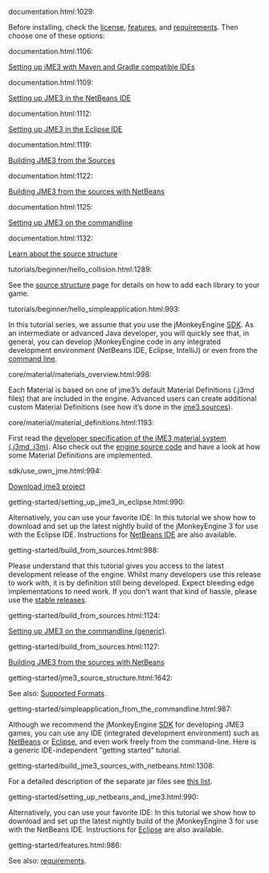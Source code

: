 documentation.html:1029:<p>Before installing, check the <a href="bsd_license.html" class="page">license</a>, <a href="getting-started/features.html" class="page">features</a>, and <a href="#jme3/requirements.adoc" class="page unresolved">requirements</a>. Then choose one of these options:</p>
documentation.html:1106:<p><a href="#jme3/maven.adoc" class="page unresolved">Setting up jME3 with Maven and Gradle compatible IDEs</a></p>
documentation.html:1109:<p><a href="#jme3/setting_up_netbeans_and_jme3.adoc" class="page unresolved">Setting up JME3 in the NetBeans IDE</a></p>
documentation.html:1112:<p><a href="#jme3/setting_up_jme3_in_eclipse.adoc" class="page unresolved">Setting up JME3 in the Eclipse IDE</a></p>
documentation.html:1119:<p><a href="#jme3/build_from_sources.adoc" class="page unresolved">Building JME3 from the Sources</a></p>
documentation.html:1122:<p><a href="#jme3/build_jme3_sources_with_netbeans.adoc" class="page unresolved">Building JME3 from the sources with NetBeans</a></p>
documentation.html:1125:<p><a href="#jme3/simpleapplication_from_the_commandline.adoc" class="page unresolved">Setting up JME3 on the commandline</a></p>
documentation.html:1132:<p><a href="#jme3/jme3_source_structure.adoc" class="page unresolved">Learn about the source structure</a></p>
tutorials/beginner/hello_collision.html:1289:<p>See the <a href="#ROOT:jme3/jme3_source_structure.adoc#physics" class="page unresolved">source structure</a> page for details on how to add each library to your game.</p>
tutorials/beginner/hello_simpleapplication.html:993:<p>In this tutorial series, we assume that you use the jMonkeyEngine <a href="../../sdk/sdk.html" class="page">SDK</a>. As an intermediate or advanced Java developer, you will quickly see that, in general, you can develop jMonkeyEngine code in any integrated development environment (NetBeans IDE, Eclipse, IntelliJ) or even from the <a href="#ROOT:jme3/simpleapplication_from_the_commandline.adoc" class="page unresolved">command line</a>.</p>
core/material/materials_overview.html:998:<p>Each Material is based on one of jme3&#8217;s default Material Definitions (.j3md files) that are included in the engine. Advanced users can create additional custom Material Definitions (see how it&#8217;s done in the <a href="#ROOT:jme3/build_from_sources.adoc" class="page unresolved">jme3 sources</a>).</p>
core/material/material_definitions.html:1193:<p>First read the <a href="material_specification.html" class="page">developer specification of the jME3 material system (.j3md,.j3m)</a>. Also check out the <a href="#ROOT:jme3/build_from_sources.adoc" class="page unresolved">engine source code</a> and have a look at how some Material Definitions are implemented.</p>
sdk/use_own_jme.html:994:<p><a href="#ROOT:jme3/build_jme3_sources_with_netbeans.adoc" class="page unresolved">Download jme3 project</a></p>
getting-started/setting_up_jme3_in_eclipse.html:990:<p>Alternatively, you can use your favorite IDE: In this tutorial we show how to download and set up the latest nightly build of the jMonkeyEngine 3 for use with the Eclipse IDE. Instructions for <a href="#jme3/setting_up_netbeans_and_jme3.adoc" class="page unresolved">NetBeans IDE</a> are also available.</p>
getting-started/build_from_sources.html:988:<p>Please understand that this tutorial gives you access to the latest development release of the engine. Whilst many developers use this release to work with, it is by definition still being developed. Expect bleeding edge implementations to need work. If you don’t want that kind of hassle, please use the <a href="#jme3/maven.adoc" class="page unresolved">stable releases</a>.</p>
getting-started/build_from_sources.html:1124:<p><a href="#jme3/simpleapplication_from_the_commandline.adoc" class="page unresolved">Setting up JME3 on the commandline (generic)</a>.</p>
getting-started/build_from_sources.html:1127:<p><a href="#jme3/build_jme3_sources_with_netbeans.adoc" class="page unresolved">Building JME3 from the sources with NetBeans</a></p>
getting-started/jme3_source_structure.html:1642:<p>See also: <a href="#jme3/features.adoc#supported-formats" class="page unresolved">Supported Formats</a>.</p>
getting-started/simpleapplication_from_the_commandline.html:987:<p>Although we recommend the jMonkeyEngine <a href="../sdk/sdk.html" class="page">SDK</a> for developing JME3 games, you can use any IDE (integrated development environment) such as <a href="#jme3/setting_up_netbeans_and_jme3.adoc" class="page unresolved">NetBeans</a> or <a href="#jme3/setting_up_jme3_in_eclipse.adoc" class="page unresolved">Eclipse</a>, and even work freely from the command-line. Here is a generic IDE-independent &#8220;getting started&#8221; tutorial.</p>
getting-started/build_jme3_sources_with_netbeans.html:1308:<p>For a detailed description of the separate jar files see <a href="#jme3/jme3_source_structure.adoc#structure_of_jmonkeyengine3_jars" class="page unresolved">this list</a>.</p>
getting-started/setting_up_netbeans_and_jme3.html:990:<p>Alternatively, you can use your favorite IDE: In this tutorial we show how to download and set up the latest nightly build of the jMonkeyEngine 3 for use with the NetBeans IDE. Instructions for <a href="#jme3/setting_up_jme3_in_eclipse.adoc" class="page unresolved">Eclipse</a> are also available.</p>
getting-started/features.html:986:<p>See also: <a href="#jme3/requirements.adoc" class="page unresolved">requirements</a>.</p>
